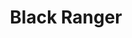 ---
title: "Black Ranger"
id: "BlackRanger"
image: "/images/other/BlackRanger.jpg"
link: "https://square.link/u/kfeh1iqJ"
price: "$5.00"
description: "BLACK POWER RANGER VINYL STICKER | 3\""
---